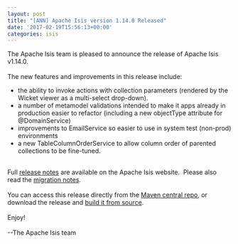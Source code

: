 ```yaml
---
layout: post
title: "[ANN] Apache Isis version 1.14.0 Released"
date: '2017-02-19T15:56:13+00:00'
categories: isis
---
```

<div>The Apache Isis team is pleased to announce the release of Apache Isis v1.14.0.</div>
  <div><br /></div>
  <div>The new features and improvements in this release include:</div>
  <div>
    <ul>
      <li>the ability to invoke actions with collection parameters (rendered by the Wicket viewer as a multi-select drop-down).</li>
      <li>a number of metamodel validations intended to make it apps already in production easier to refactor (including a new objectType attribute for @DomainService)</li>
      <li>improvements to EmailService so easier to use in system test (non-prod) environments</li>
      <li>a new TableColumnOrderService to allow column order of parented collections to be fine-tuned.</li>
    </ul>
  </div>
  <div><br /></div>
  <div>Full <a href="http://isis.apache.org/release-notes.html#r1.14.0" target="_blank">release notes</a> are available on the Apache Isis website. &nbsp;Please also read the <a href="http://isis.apache.org/migration-notes.html#_migration-notes_1.13.0-to-1.14.0" target="_blank">migration notes</a>.</div>
  <div><br /></div>
  <div>You can access this release directly from the <a href="http://search.maven.org" target="_blank">Maven central repo</a>, or download the release and <a href="http://isis.apache.org/downloads.html" target="_blank">build it from source</a>.</div>
  <div><br /></div>
  <div>Enjoy!</div>
  <div><br /></div>
  <div>--The Apache Isis team</div>
  <div><br /></div>
  <div><br /></div>
  <div><br /></div>
  <div><br /></div>

